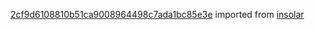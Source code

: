 [2cf9d6108810b51ca9008964498c7ada1bc85e3e](https://github.com/insolar/insolar/commit/2cf9d6108810b51ca9008964498c7ada1bc85e3e) imported from [insolar](https://github.com/insolar/insolar)
